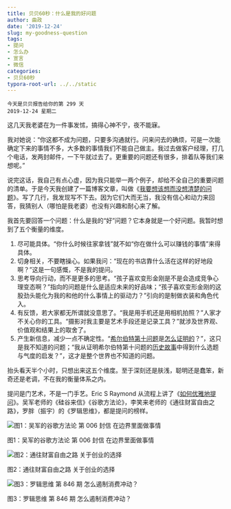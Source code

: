 ```yaml
---
title: 贝贝60秒：什么是我的好问题
author: 曲政
date: '2019-12-24'
slug: my-goodness-question
tags:
- 提问
- 怎么办
- 宣言
- 微信
categories:
- 贝贝60秒
typora-root-url: ../../static
---
```

```
今天是贝贝报告给你的第 299 天   
2019-12-24 星期二
```

 

这几天我老婆在为一件事发怵，搞得心神不宁，夜不能寐。

我对她说：“你这都不成为问题，只要多沟通就行。问来问去的确烦，可是一次能确定下来的事情不多，大多数的事情我们不能自己做主。我过去做客户经理，打几个电话，发两封邮件，一下午就过去了。更重要的问题还有很多，排着队等我们来想呢。”

说完这话，我自己有点心虚，因为我只能举一两个例子，却给不全自己的重要问题的清单。于是今天我创建了一篇博客文章，叫做《[我要想该想而没想清楚的问题](/cn/2019/12/my-own-questions/)》。写了几行，我发现写不下去。因为它们大而无当，我没有信心和动力来回答，我猜别人（哪怕是我老婆）也没有兴趣和耐心来了解。

我首先要回答一个问题：什么是我的“好”问题？它本身就是一个好问题。我暂时想到了五个衡量的维度。

1.  尽可能具体。“你什么时候往家拿钱”就不如“你在做什么可以赚钱的事情”来得具体。
2.  切身相关，不要瞎操心。如果我问：“现在的书店靠什么活在这样的好地段啊？”这是一句感慨，不是我的提问。
3.  思考导向行动，而不是更多的思考。“孩子喜欢变形金刚是不是会造成竞争心理变态啊？”指向的问题是什么是适应未来的好品味；“孩子喜欢变形金刚的这股劲头能化为我的和他的什么事情上的驱动力？”引向的是制做衣装和角色代入。
4.  有反馈，若大家都无所谓就没意思了。“我是用手机还是用相机拍照？”人家才不关心你的工具。“摄影对我主要是艺术手段还是记录工具？”就涉及世界观、价值观和结果上的取舍了。
5.  产生新信息，减少一点不确定性。“[希尔伯特第十问题](https://zh.wikipedia.org/zh-hans/%E5%B8%8C%E7%88%BE%E4%BC%AF%E7%89%B9%E7%AC%AC%E5%8D%81%E5%95%8F%E9%A1%8C)是[怎么证明的](https://www.changhai.org/articles/science/mathematics/hilbert10/1.php)？”，这只是我不知道的问题；“我从证明希尔伯特第十问题的[历史故事](https://movie.douban.com/subject/25955863/)中得到什么选题与气度的启发？”，这才是整个世界也不知道的问题。

抬头看天半个小时，只想出来这五个维度。至于深刻还是肤浅，聪明还是蠢笨，新奇还是老调，不在我的衡量体系之内。

提问是门艺术，不是一门手艺。Eric S Raymond 从流程上讲了《[如何优雅地提问](http://www.catb.org/~esr/faqs/smart-questions.html)》。吴军老师的《硅谷来信》《谷歌方法论》，李笑来老师的《通往财富自由之路》，罗胖（振宇）的《罗辑思维》，都是提问的榜样。

![图1：吴军的谷歌方法论 第 006 封信 在边界里面做事情](/images/2019-12-24-%E8%B4%9D%E8%B4%9D60%E7%A7%92%EF%BC%9A%E4%BB%80%E4%B9%88%E6%98%AF%E6%88%91%E7%9A%84%E5%A5%BD%E9%97%AE%E9%A2%98//image-20191226152303645.png)

图1：吴军的谷歌方法论 第 006 封信 在边界里面做事情    

![图2：通往财富自由之路 关于创业的选择](/images/2019-12-24-%E8%B4%9D%E8%B4%9D60%E7%A7%92%EF%BC%9A%E4%BB%80%E4%B9%88%E6%98%AF%E6%88%91%E7%9A%84%E5%A5%BD%E9%97%AE%E9%A2%98//image-20191226152319401.png)

图2：通往财富自由之路 关于创业的选择

![图3：罗辑思维 第 846 期 怎么遏制消费冲动？](/images/2019-12-24-%E8%B4%9D%E8%B4%9D60%E7%A7%92%EF%BC%9A%E4%BB%80%E4%B9%88%E6%98%AF%E6%88%91%E7%9A%84%E5%A5%BD%E9%97%AE%E9%A2%98//image-20191226152717939.png)

图3：罗辑思维 第 846 期 怎么遏制消费冲动？